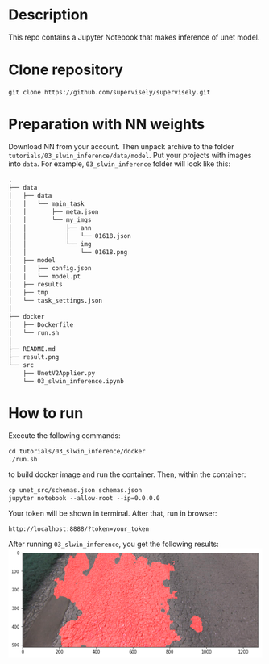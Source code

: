 # Description
This repo contains a Jupyter Notebook that makes inference of unet model.

# Clone repository
``` 
git clone https://github.com/supervisely/supervisely.git
```

# Preparation with NN weights
Download NN from your account. Then unpack archive to the folder `tutorials/03_slwin_inference/data/model`. Put your projects with images into `data`. For example, `03_slwin_inference` folder will look like this:

```
.
├── data
│   ├── data
│   │   └── main_task
│   │       ├── meta.json
│   │       └── my_imgs
│   │           ├── ann
│   │           │   └── 01618.json
│   │           └── img
│   │               └── 01618.png
│   ├── model
│   │   ├── config.json
│   │   └── model.pt
│   ├── results
│   ├── tmp
│   └── task_settings.json
│   
├── docker
│   ├── Dockerfile
│   └── run.sh
│   	
├── README.md
├── result.png
└── src
    ├── UnetV2Applier.py
    └── 03_slwin_inference.ipynb

```

# How to run
Execute the following commands:

```
cd tutorials/03_slwin_inference/docker
./run.sh
```

to build docker image and run the container. Then, within the container:
``` 
cp unet_src/schemas.json schemas.json
jupyter notebook --allow-root --ip=0.0.0.0
```
Your token will be shown in terminal.
After that, run in browser: 
```
http://localhost:8888/?token=your_token
```

After running `03_slwin_inference`, you get the following results:
![Drivable area segmentation](result.png)
